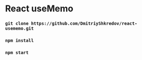 # React useMemo

### `git clone https://github.com/DmitriyShkredov/react-usememo.git`
### `npm install`
### `npm start`
